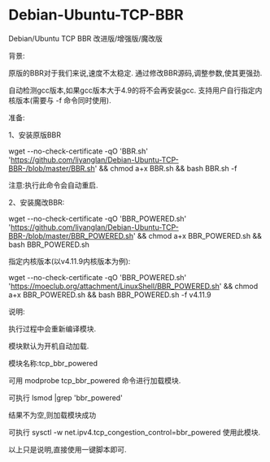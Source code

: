 # Debian-Ubuntu-TCP-BBR
Debian/Ubuntu TCP BBR 改进版/增强版/魔改版


背景:

原版的BBR对于我们来说,速度不太稳定. 通过修改BBR源码,调整参数,使其更强劲.



自动检测gcc版本,如果gcc版本大于4.9的将不会再安装gcc.  支持用户自行指定内核版本(需要与 -f 命令同时使用).


准备:

1、安装原版BBR

wget --no-check-certificate -qO 'BBR.sh' 'https://github.com/liyanglan/Debian-Ubuntu-TCP-BBR-/blob/master/BBR.sh' && chmod a+x BBR.sh && bash BBR.sh -f


注意:执行此命令会自动重启.

2、安装魔改BBR:

wget --no-check-certificate -qO 'BBR_POWERED.sh' 'https://github.com/liyanglan/Debian-Ubuntu-TCP-BBR-/blob/master/BBR_POWERED.sh' && chmod a+x BBR_POWERED.sh && bash BBR_POWERED.sh


指定内核版本(以v4.11.9内核版本为例):

wget --no-check-certificate -qO 'BBR_POWERED.sh' 'https://moeclub.org/attachment/LinuxShell/BBR_POWERED.sh' && chmod a+x BBR_POWERED.sh && bash BBR_POWERED.sh -f v4.11.9







说明:

执行过程中会重新编译模块.

模块默认为开机自动加载.

模块名称:tcp_bbr_powered

可用 modprobe tcp_bbr_powered 命令进行加载模块.

可执行 lsmod |grep 'bbr_powered'

结果不为空,则加载模块成功

可执行 sysctl -w net.ipv4.tcp_congestion_control=bbr_powered 使用此模块.

以上只是说明,直接使用一键脚本即可.
